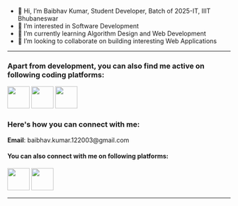 - 👋 Hi, I’m Baibhav Kumar, Student Developer, Batch of 2025-IT, IIIT Bhubaneswar
- 👀 I’m interested in Software Development
- 🌱 I’m currently learning Algorithm Design and Web Development
- 💞️ I’m looking to collaborate on building interesting Web Applications
---
<h3>Apart from development, you can also find me active on following coding platforms:</h3>
<a href = "https://leetcode.com/baibhav_122003/"><img src = "https://img.icons8.com/external-tal-revivo-color-tal-revivo/344/external-level-up-your-coding-skills-and-quickly-land-a-job-logo-color-tal-revivo.png" width = 50 height = 50></a>
<a href = "https://codeforces.com/profile/baibhav-122003"><img src = "https://img.icons8.com/external-tal-revivo-color-tal-revivo/2x/external-codeforces-programming-competitions-and-contests-programming-community-logo-color-tal-revivo.png" width = 50 height = 50></a>
<a href = "https://www.codechef.com/users/baibhav122003"><img src = "https://img.icons8.com/fluency/2x/codechef.png" width = 50 height = 50></a>
<h3>Here's how you can connect with me:</h3>
<b>Email</b>: baibhav.kumar.122003@gmail.com
<h4>You can also connect with me on following platforms:</h4>
<a href = "https://www.linkedin.com/in/baibhav-kumar-a22403228/"><img src = "https://img.icons8.com/color/452/linkedin.png" width=50 height = 50></a>
<a href = "https://twitter.com/BAIBHAV16816791"><img src = "https://img.icons8.com/fluency/2x/twitter.png" width=50 height = 50></a>
<!-- <b>LinkedIn</b>: <br> -->

---

<!---
baibhav-122003/baibhav-122003 is a ✨ special ✨ repository because its `README.md` (this file) appears on your GitHub profile.
You can click the Preview link to take a look at your changes.
--->
